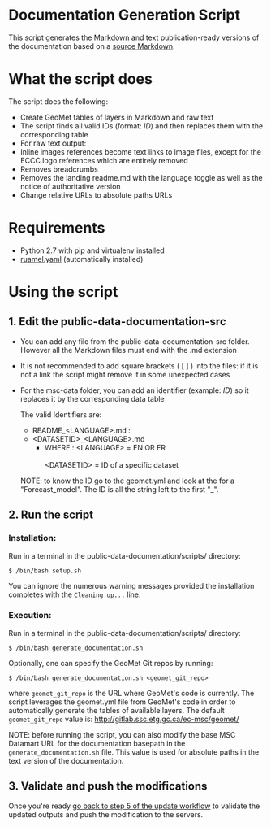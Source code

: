 # Documentation Generation Script

This script generates the [Markdown](../public-data-documentation-md) and [text](../public-data-documentation-txt) publication-ready versions of the documentation based on a
[source Markdown](../public-data-documentation-src).


# What the script does

The script does the following:
* Create GeoMet tables of layers in Markdown and raw text
 * The script finds all valid IDs (format: $ID$) and then replaces them with the corresponding table
* For raw text output:
 * Inline images references become text links to image files, except for the ECCC logo references which are entirely removed
 * Removes breadcrumbs
 * Removes the landing readme.md with the language toggle as well as the notice of authoritative version
 * Change relative URLs to absolute paths URLs


# Requirements

* Python 2.7 with pip and virtualenv installed
* [ruamel.yaml](https://pypi.python.org/pypi/ruamel.yaml) (automatically installed)


# Using the script

## 1. Edit the public-data-documentation-src
* You can add any file from the public-data-documentation-src folder. However all the Markdown files must end with the .md extension
* It is not recommended to add square brackets ( [ ] ) into the files: if it is not a link the script might remove it in some unexpected cases
* For the msc-data folder, you can add an identifier (example: $ID$) so it replaces it by the corresponding data table

  The valid Identifiers are:
    *  README_\<LANGUAGE\>.md :
    *  \<DATASETID\>_\<LANGUAGE\>.md
        * WHERE :
            \<LANGUAGE\> = EN OR FR <br><br>
            \<DATASETID\> = ID of a specific dataset

    NOTE: to know the ID go to the geomet.yml and look at the
    for a "Forecast_model". The ID is all the string left to the first
    "_".

## 2. Run the script

### Installation:

Run in a terminal in the public-data-documentation/scripts/ directory:

    $ /bin/bash setup.sh

You can ignore the numerous warning messages provided the installation completes with the `Cleaning up...` line.

### Execution:

Run in a terminal in the public-data-documentation/scripts/ directory:

    $ /bin/bash generate_documentation.sh

Optionally, one can specify the GeoMet Git repos by running:

    $ /bin/bash generate_documentation.sh <geomet_git_repo>

where `geomet_git_repo` is the URL where GeoMet's code is currently. The script leverages the geomet.yml file from GeoMet's code in order to automatically generate the tables of available layers. The default `geomet_git_repo` value is: http://gitlab.ssc.etg.gc.ca/ec-msc/geomet/

NOTE: before running the script, you can also modify the base MSC Datamart URL for the documentation basepath in the
`generate_documentation.sh` file. This value is used for absolute paths in the text version of the documentation.

## 3. Validate and push the modifications

Once you're ready [go back to step 5 of the update workflow](../README.md#update-workflow) to validate the updated outputs and push the modification to the servers.